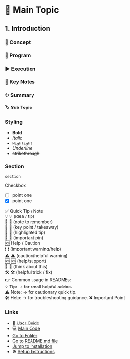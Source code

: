 


# 🚀 Main Topic

## 1. Introduction

### 📘 Concept

### 📝 Program

### ▶️ Execution

### 📌 Key Notes

### ✨ Summary

#### 🏷️ Sub Topic

### Styling
 - **Bold**  
 - _Italic_
 - `Highlight`
 - _Underline_
 - ~~strikethrough~~

### Section 
    section

Checkbox
- [ ]  point one
- [x]  point one

✅ Quick Tip / Note  
💡 💡 (idea / tip)  
📝 📝 (note to remember)  
🔑 🔑 (key point / takeaway)  
🌟 🌟 (highlighted tip)  
📌 📌 (important pin)  
🆘 Help / Caution  
❗ ❗ (important warning/help)  
⚠️ ⚠️ (caution/helpful warning)  
🆘 🆘 (help/support)  
🤔 🤔 (think about this)  
🛠️ 🛠️ (helpful trick / fix)  
👉 Common usage in READMEs:  
💡 Tip: → for small helpful advice.  
⚠️ Note: → for cautionary quick tip.  
🛠️ Help: → for troubleshooting guidance.
❌ Important Point
### Links
- 📖 [User Guide](docs/guide.md)
- 💻 [Main Code](src/Main.java)
- [Go to Folder](firstprogram/)
- [Go to README.md file](firstprogram/README.md)
- [Jump to Installation](#installation-guide)
- ⚙️ [Setup Instructions](docs/guide.md#setup-instructions)